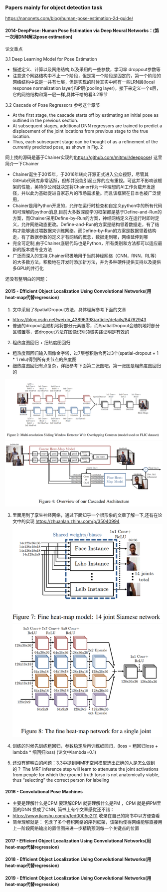 ### Papers mainly for object detection task

https://nanonets.com/blog/human-pose-estimation-2d-guide/

#### 2014-DeepPose: Human Pose Estimation via Deep Neural Networks：(第一次用DNN解决pose estimation)

论文重点

3.1 Deep Learning Model for Pose Estimation 
+ 描述定义、计算以及网络结构,以及采用的一些参数，学习率 droppout参数等
+ 注意这个网路结构中不止一个阶段，但是第一个阶段是固定的，第一个阶段的网络结构中说是一共有七层，但是实现的时候其实中间有一些LRN层(local response normalization layer)和P层(pooling layer)，接下来定义一个s层，它的网络结构和第一层一样,具体干啥的看3.2章节

3.2 Cascade of Pose Regressors 参考这个章节
+ At the first stage, the cascade starts off by estimating an initial pose as outlined in the previous section. 
+ At subsequent stages, additional DNN regressors are trained to predict a displacement of the joint locations from previous stage to the true location. 
+ Thus, each subsequent stage can be thought of as a refinement of the currently predicted pose, as shown in Fig. 2

网上找的源码是基于Chainer实现的(https://github.com/mitmul/deeppose)
这里简介一下Chainer
+ Chainer诞生于2015年，于2016年转向开源正式进入公众视野，尽管其GitHub代码库非常活跃，但却并没能引起业界的应有重视。可这并不影响该框架的性能，英特尔公司就决定将Chainer作为一种理想的AI工作负载开发途径，并以此为基础促进自家芯片的市场需求量。而且该框架在日本也被广泛使用，
+ Chainer是用Python开发的，允许在运行时检查和自定义python中的所有代码和可理解的python消息,目前大多数深度学习框架都是基于Define-and-Run的方案，而Chainer采用Define-by-Run的方案，神经网络定义在运行时即时定义，允许网络动态更改。Define-and-Run的方案是结构领着数据走，有了结构才能够通过喂数据来训练网络。而Define-by-Run的方案是数据领着结构走，有了数据参数的定义才有网络的概念，数据走到哪，网络延伸到哪
+ 完全可定制,由于Chainer底层代码也是Python，所有类别和方法都可以适应最新的版本或专业方法
+ 广泛而深入的支持,Chainer积极地用于当前神经网络（CNN，RNN，RL等）的大多数方法，积极地在开发时添加新方法，并为多种硬件提供支持以及提供多GPU的并行化

还没有整明白的问题：

#### 2015 - Efficient Object Localization Using Convolutional Networks(用heat-map代替regression)

1. 文中采用了SpatialDropout方法，具体理解参考下面的文章
+ https://blog.csdn.net/weixin_43896398/article/details/84762943
+ 普通的dropout会随机地将部分元素置零，而SpatialDropout会随机地将部分区域置零，该dropout方法在图像识别领域实践证明是有效的
2. 粗热度图回归 + 细热度图回归
+ 粗热度图回归输入图像金字塔，过7层卷积融合再过3个(spatial-dropout + 1 * 1 relu)得到所有关节点的热度图
+ 细热度图回归有点复杂，详细参考下面第二张图吧，第一张图是粗热度图回归的

![1](https://github.com/Malvtrics/Papers/blob/master/Object%20Detection/coarse%20heat-map%20regression%20model.png)
![2](https://github.com/Malvtrics/Papers/blob/master/Object%20Detection/plus%20fine%20heat-map%20regression%20model.png)

3. 里面用到了孪生神经网络，通过下面知乎一个很形象的文章了解一下,还有在论文中的实现
https://zhuanlan.zhihu.com/p/35040994
![3](https://github.com/Malvtrics/Papers/blob/master/Object%20Detection/Siamese%20network.png)
![4](https://github.com/Malvtrics/Papers/blob/master/Object%20Detection/fine%20heat-map%20network%20for%20a%20single%20joint.png)

4. 训练的时候先训练粗回归，参数稳定后再训练细回归，(loss = 粗回归loss + lambda * 细回归loss) (论文中lambda=0.1)

5. 还没有整明白的问题：3.3中提到用MRF空间模型选出正确的人是怎么做到的？
The MRF inference step will learn to attenuate the joint activations from people for which the ground-truth torso is not anatomically viable, thus “selecting” the correct person for labeling

#### 2016 - Convolutional Pose Machines

+ 主要是理解什么是CPM 要理解CPM 就要理解什么是PM ，CPM 就是把PM里面的DNN 换成了CNN, 简书上有个文章感觉还不错：
+ https://www.jianshu.com/p/fed0005c2f11  收录在自己的简书中以方便查看
+ 简单理解就是： 包含了多个卷积网络的序列框架，该架构使得网络能够直接用上一阶段网络输出的置信图来进一步精确预测每一个关键点的位置

#### 2017 - Efficient Object Localization Using Convolutional Networks(用heat-map代替regression)
#### 2018 - Efficient Object Localization Using Convolutional Networks(用heat-map代替regression)
#### 2019 - Efficient Object Localization Using Convolutional Networks(用heat-map代替regression)
